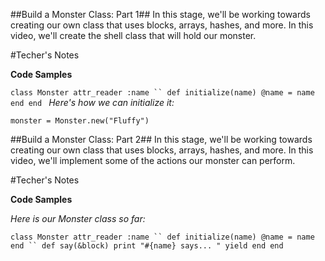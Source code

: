 ##Build a Monster Class: Part 1##
In this stage, we'll be working towards creating our own class that uses blocks, arrays, hashes, and more. 
In this video, we'll create the shell class that will hold our monster.

#Techer's Notes

**Code Samples**

`class Monster
  attr_reader :name
``
  def initialize(name)
    @name = name
  end
end
`
_Here's how we can initialize it:_

`monster = Monster.new("Fluffy")`

##Build a Monster Class: Part 2##
In this stage, we'll be working towards creating our own class that uses blocks, arrays, hashes, and more. 
In this video, we'll implement some of the actions our monster can perform. 

#Techer's Notes

**Code Samples**

_Here is our Monster class so far:_

`class Monster
  attr_reader :name
``
  def initialize(name)
    @name = name
  end
``
  def say(&block)
    print "#{name} says... "
    yield
  end
end`
